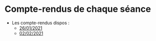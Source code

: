 # Compte-rendus de chaque séance

* Les compte-rendus dispos :
  * [26/01/2021](https://github.com/Adrrick/progression_git/blob/main/compte-rendus/1.md)
  * [02/02/2021](https://github.com/Adrrick/progression_git/blob/main/compte-rendus/2.md)
